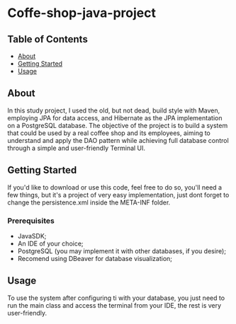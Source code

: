 # Coffe-shop-java-project

## Table of Contents
+ [About](#about)
+ [Getting Started](#getting_started)
+ [Usage](#usage)

## About <a name = "about"></a>
In this study project, I used the old, but not dead, build style with Maven, employing JPA for data access, and Hibernate as the JPA implementation on a PostgreSQL database. The objective of the project is to build a system that could be used by a real coffee shop and its employees, aiming to understand and apply the DAO pattern while achieving full database control through a simple and user-friendly Terminal UI.

## Getting Started <a name = "getting_started"></a>
If you'd like to download or use this code, feel free to do so, you'll need a few things, but it's a project of very easy implementation, just dont forget to change the persistence.xml inside the META-INF folder.

### Prerequisites
- JavaSDK;
- An IDE of your choice;
- PostgreSQL (you may implement it with other databases, if you desire);
- Recomend using DBeaver for database visualization;

## Usage <a name = "usage"></a>
To use the system after configuring ti with your database, you just need to run the main class and access the terminal from your IDE, the rest is very user-friendly.

